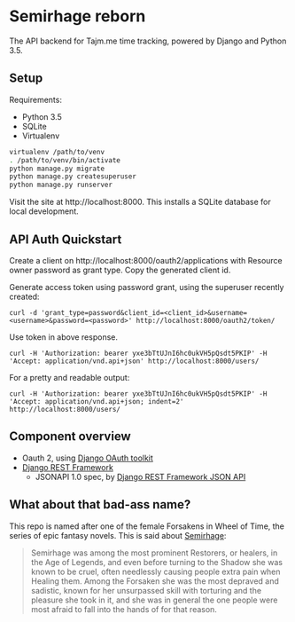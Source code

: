 # Semirhage reborn

The API backend for Tajm.me time tracking, powered by Django and Python 3.5.

## Setup

Requirements:

* Python 3.5
* SQLite
* Virtualenv

```bash
virtualenv /path/to/venv
. /path/to/venv/bin/activate
python manage.py migrate
python manage.py createsuperuser
python manage.py runserver
```

Visit the site at http://localhost:8000. This installs a SQLite database for local development.


## API Auth Quickstart


Create a client on http://localhost:8000/oauth2/applications with Resource owner password as grant type. Copy the generated
client id.

Generate access token using password grant, using the superuser recently created:

```
curl -d 'grant_type=password&client_id=<client_id>&username=<username>&password=<password>' http://localhost:8000/oauth2/token/
```

Use token in above response.

```
curl -H 'Authorization: bearer yxe3bTtUJnI6hc0ukVH5pQsdt5PKIP' -H 'Accept: application/vnd.api+json' http://localhost:8000/users/
```

For a pretty and readable output:

```
curl -H 'Authorization: bearer yxe3bTtUJnI6hc0ukVH5pQsdt5PKIP' -H 'Accept: application/vnd.api+json; indent=2' http://localhost:8000/users/
```

## Component overview

* Oauth 2, using [Django OAuth toolkit](https://django-oauth-toolkit.readthedocs.org)
* [Django REST Framework](http://www.django-rest-framework.org)
  * JSONAPI 1.0 spec, by [Django REST Framework JSON API](http://django-rest-framework-json-api.readthedocs.org)


## What about that bad-ass name?

This repo is named after one of the female Forsakens in Wheel of Time, the series of epic fantasy novels. This is said about [Semirhage](http://wot.wikia.com/wiki/Semirhage):

> Semirhage was among the most prominent Restorers, or healers, in the Age of Legends, and even before turning to the Shadow she was known to be cruel, often needlessly causing people extra pain when Healing them. Among the Forsaken she was the most depraved and sadistic, known for her unsurpassed skill with torturing and the pleasure she took in it, and she was in general the one people were most afraid to fall into the hands of for that reason.
